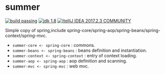 # summer
[![build passing](https://img.shields.io/travis/rust-lang/rust/master.svg)]()
[![jdk 1.8](https://img.shields.io/badge/jdk-1.8-blue.svg?style=flat)]()
[![ItelliJ IDEA 2017.2.3 COMMUNITY](https://img.shields.io/badge/IntelliJ%20IDEA-2017.2.3%20COMMINITY-blue.svg?style=flat)]()

Simple copy of spring,include spring-core/spring-aop/spring-beans/spring-context/spring-mvc.
- `summer-core <- spring-core` : commons.
- `summer-beans <- spring-beans` : beans definition and instantiation.
- `summer-context <- spring-context` : entry of context loading.
- `summer-aop <- spring-aop` : aop definition and scanning.
- `summer-mvc <- spring-mvc` : web mvc.
